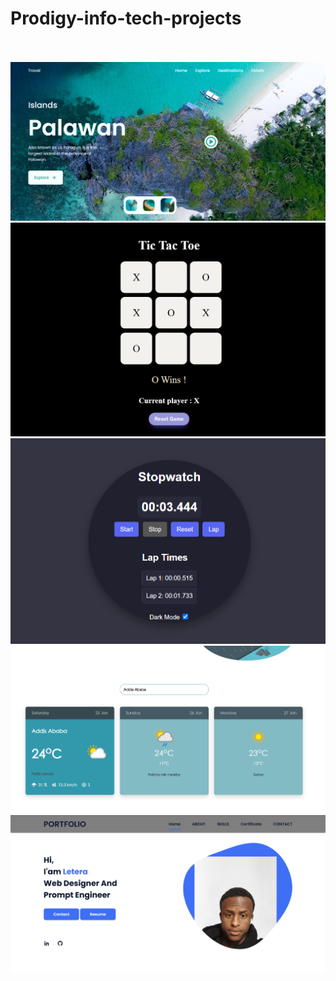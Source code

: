 # Prodigy-info-tech-projects
<br><br><img src="LANDING PAGE/preview.png" alt="the image" />
<img src="Tic-Tac/preview.png" alt="the image" /><br>
<img src="STOP-WATCH/preview.png" alt="the image" /><br>
<img src="WEATHER/preview.png" alt="the image" /><br>
<img src="PORTFOLIO/preview.png" alt="the image" /><br>


